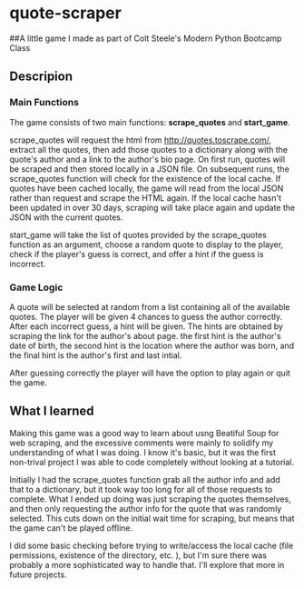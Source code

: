 # quote-scraper
##A little game I made as part of Colt Steele's Modern Python Bootcamp Class

## Descripion

### Main Functions
The game consists of two main functions: **scrape_quotes** and **start_game**. 

scrape_quotes will request the html from http://quotes.toscrape.com/, extract all the quotes, then add those quotes to a dictionary along with the quote's author and a link to the author's bio page. On first run, quotes will be scraped and then stored locally in a JSON file. On subsequent runs, the scrape_quotes function will check for the existence of the local cache. If quotes have been cached locally, the game will read from the local JSON rather than request and scrape the HTML again. If the local cache hasn't been updated in over 30 days, scraping will take place again and update the JSON with the current quotes. 

start_game will take the list of quotes provided by the scrape_quotes function as an argument, choose a random quote to display to the player, check if the player's guess is correct, and offer a hint if the guess is incorrect. 

### Game Logic

A quote will be selected at random from a list containing all of the available quotes. The player will be given 4 chances to guess the author correctly. After each incorrect guess, a hint will be given. The hints are obtained by scraping the link for the author's about page. the first hint is the author's date of birth, the second hint is the location where the author was born, and the final hint is the author's first and last intial. 

After guessing correctly the player will have the option to play again or quit the game. 

## What I learned

Making this game was a good way to learn about usng Beatiful Soup for web scraping, and the excessive comments were mainly to solidify my understanding of what I was doing. I know it's basic, but it was the first non-trival project I was able to code completely without looking at a tutorial.

Initially I had the scrape_quotes function grab all the author info and add that to a dictionary, but it took way too long for all of those requests to complete. What I ended up doing was just scraping the quotes themselves, and then only requesting the author info for the quote that was randomly selected. This cuts down on the initial wait time for scraping, but means that the game can't be played offline. 

I did some basic checking before trying to write/access the local cache (file permissions, existence of the directory, etc. ), but I'm sure there was probably a more sophisticated way to handle that. I'll explore that more in future projects. 
